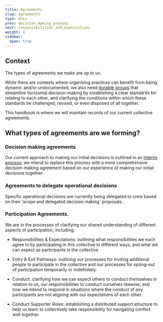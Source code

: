 ```yaml
---
title: Agreements
slug: agreements
type: docs
prev: decision_making_process
next: responsibilities_and_expectations
weight: 4
sidebar:
  open: true
---
```


## Context
The types of agreements we make are up to us.

While there are contexts where organising practices can benefit from being dynamic and/or undocumented, we also need [durable groups](https://commonslibrary.org/constitutions-how-to-build-durable-groups/) that streamline horizontal decision-making by establishing a clear standards for relating to each other, and clarifying the conditions within which these standards be challenged, revised, or even disposed of all together. 

This handbook is where we will maintain records of our current collective agreements. 

## What types of agreements are we forming?
 
### Decision making agreements
Our current approach to making our initial decisions is outlined in an [interim process](../interim_processes/decision_making_process); we intend to replace this process with a more comprehensive decision-making agreement based on our experience of making our initial decisions together. 

### Agreements to delegate operational decisions
Specific operational decisions are currently being delegated to crew based on their 'scope and delegated decision making' proposals.

### Participation Agreements. 
We are in the processes of clarifying our shared understanding of different aspects of participation, including: 
* Responsibilities & Expectations: outlining what responsibilities we each agree to by participating in this collective in different ways, and what we can expect as participants in the collective

* Entry & Exit Pathways: outlining our processes for inviting additional people to participate in the collective and our processes for opting-out of participation temporarily or indefinitely. 

* Conduct: clarifying how we can expect others to conduct themselves in relation to us, our responsibilities to conduct ourselves likewise, and how we intend to respond in situations where the conduct of any participants are not aligning with our expectations of each other.

* Conduct Supporter Roles: establishing a distributed support structure to help us learn to collectively take responsibility for navigating conflict well together. 


